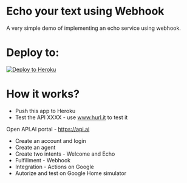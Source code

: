 # Echo your text using Webhook

A very simple demo of implementing an echo service using webhook.

# Deploy to:
[![Deploy to Heroku](https://www.herokucdn.com/deploy/button.svg)](https://heroku.com/deploy)

# How it works?
- Push this app to Heroku
- Test the API XXXX - use www.hurl.it to test it

Open API.AI portal - https://api.ai
- Create an account and login
- Create an agent
- Create two intents - Welcome and Echo
- Fulfillment - Webhook
- Integration - Actions on Google
- Autorize and test on Google Home simulator
